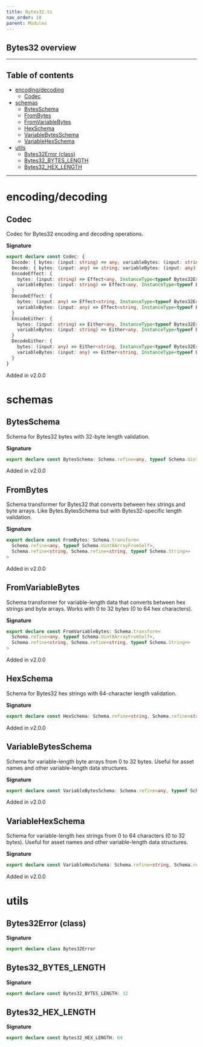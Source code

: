 ```yaml
---
title: Bytes32.ts
nav_order: 18
parent: Modules
---
```


## Bytes32 overview

---

<h2 class="text-delta">Table of contents</h2>

- [encoding/decoding](#encodingdecoding)
  - [Codec](#codec)
- [schemas](#schemas)
  - [BytesSchema](#bytesschema)
  - [FromBytes](#frombytes)
  - [FromVariableBytes](#fromvariablebytes)
  - [HexSchema](#hexschema)
  - [VariableBytesSchema](#variablebytesschema)
  - [VariableHexSchema](#variablehexschema)
- [utils](#utils)
  - [Bytes32Error (class)](#bytes32error-class)
  - [Bytes32_BYTES_LENGTH](#bytes32_bytes_length)
  - [Bytes32_HEX_LENGTH](#bytes32_hex_length)

---

# encoding/decoding

## Codec

Codec for Bytes32 encoding and decoding operations.

**Signature**

```ts
export declare const Codec: {
  Encode: { bytes: (input: string) => any; variableBytes: (input: string) => any }
  Decode: { bytes: (input: any) => string; variableBytes: (input: any) => string }
  EncodeEffect: {
    bytes: (input: string) => Effect<any, InstanceType<typeof Bytes32Error>>
    variableBytes: (input: string) => Effect<any, InstanceType<typeof Bytes32Error>>
  }
  DecodeEffect: {
    bytes: (input: any) => Effect<string, InstanceType<typeof Bytes32Error>>
    variableBytes: (input: any) => Effect<string, InstanceType<typeof Bytes32Error>>
  }
  EncodeEither: {
    bytes: (input: string) => Either<any, InstanceType<typeof Bytes32Error>>
    variableBytes: (input: string) => Either<any, InstanceType<typeof Bytes32Error>>
  }
  DecodeEither: {
    bytes: (input: any) => Either<string, InstanceType<typeof Bytes32Error>>
    variableBytes: (input: any) => Either<string, InstanceType<typeof Bytes32Error>>
  }
}
```

Added in v2.0.0

# schemas

## BytesSchema

Schema for Bytes32 bytes with 32-byte length validation.

**Signature**

```ts
export declare const BytesSchema: Schema.refine<any, typeof Schema.Uint8ArrayFromSelf>
```

Added in v2.0.0

## FromBytes

Schema transformer for Bytes32 that converts between hex strings and byte arrays.
Like Bytes.BytesSchema but with Bytes32-specific length validation.

**Signature**

```ts
export declare const FromBytes: Schema.transform<
  Schema.refine<any, typeof Schema.Uint8ArrayFromSelf>,
  Schema.refine<string, Schema.refine<string, typeof Schema.String>>
>
```

Added in v2.0.0

## FromVariableBytes

Schema transformer for variable-length data that converts between hex strings and byte arrays.
Works with 0 to 32 bytes (0 to 64 hex characters).

**Signature**

```ts
export declare const FromVariableBytes: Schema.transform<
  Schema.refine<any, typeof Schema.Uint8ArrayFromSelf>,
  Schema.refine<string, Schema.refine<string, typeof Schema.String>>
>
```

Added in v2.0.0

## HexSchema

Schema for Bytes32 hex strings with 64-character length validation.

**Signature**

```ts
export declare const HexSchema: Schema.refine<string, Schema.refine<string, typeof Schema.String>>
```

Added in v2.0.0

## VariableBytesSchema

Schema for variable-length byte arrays from 0 to 32 bytes.
Useful for asset names and other variable-length data structures.

**Signature**

```ts
export declare const VariableBytesSchema: Schema.refine<any, typeof Schema.Uint8ArrayFromSelf>
```

Added in v2.0.0

## VariableHexSchema

Schema for variable-length hex strings from 0 to 64 characters (0 to 32 bytes).
Useful for asset names and other variable-length data structures.

**Signature**

```ts
export declare const VariableHexSchema: Schema.refine<string, Schema.refine<string, typeof Schema.String>>
```

Added in v2.0.0

# utils

## Bytes32Error (class)

**Signature**

```ts
export declare class Bytes32Error
```

## Bytes32_BYTES_LENGTH

**Signature**

```ts
export declare const Bytes32_BYTES_LENGTH: 32
```

## Bytes32_HEX_LENGTH

**Signature**

```ts
export declare const Bytes32_HEX_LENGTH: 64
```
